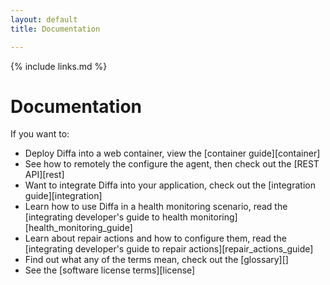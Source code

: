 ```yaml
---
layout: default
title: Documentation

---
```


{% include links.md %}

# Documentation

If you want to:

* Deploy Diffa into a web container, view the [container guide][container]
* See how to remotely the configure the agent, then check out the [REST API][rest]
* Want to integrate Diffa into your application, check out the [integration guide][integration]
* Learn how to use Diffa in a health monitoring scenario, read the [integrating developer's guide to health monitoring][health_monitoring_guide]
* Learn about repair actions and how to configure them, read the [integrating developer's guide to repair actions][repair_actions_guide]
* Find out what any of the terms mean, check out the [glossary][]
* See the [software license terms][license]
